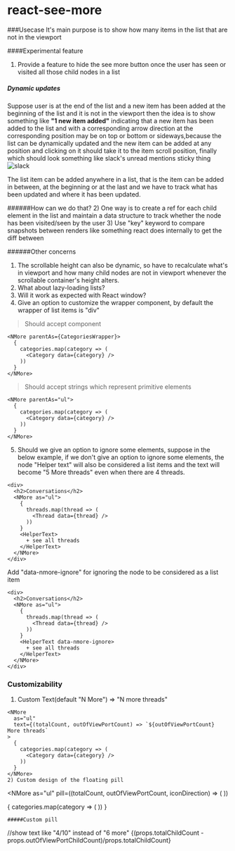 # react-see-more
###Usecase
It's main purpose is to show how many items in the list that are not in the 
viewport

####Experimental feature
1) Provide a feature to hide the see more button once the user has seen or 
visited all those child nodes in a list

##### Dynamic updates
Suppose user is at the end of the list and a new item has been added at the 
beginning of the list and it is not in the viewport then the idea is to show 
something like 
**"1 new item added"** indicating that a new item has been added to the list and 
with a corresponding arrow direction at the corresponding position may be on top or
bottom or sideways,because the list can be dynamically updated and the new item 
can be added at any position and clicking on it should take it to the item 
scroll position, finally which should look something like slack's unread 
mentions sticky thing
![slack](https://get.slack.help/hc/en-us/article_attachments/203675978/blog2.png)

The list item can be added anywhere in a list, that is the item can be 
added in between, at the beginning or at the last and we have to track what 
has been updated and where it has been updated.

######How can we do that?
2) One way is to create a ref for each child element in the list
and maintain a data structure to track whether the node has been visited/seen
by the user
3) Use "key" keyword to compare snapshots between renders like something 
react does internally to get the diff between

######Other concerns
1) The scrollable height can also be dynamic, so have to recalculate what's 
in viewport and how many child nodes are not in viewport whenever the 
scrollable container's height alters.
2) What about lazy-loading lists?
3) Will it work as expected with React window?
4) Give an option to customize the wrapper component, by default the wrapper of 
list items is "div"

> Should accept component
```
<NMore parentAs={CategoriesWrapper}>
  {
    categories.map(category => (
      <Category data={category} />
    ))
  }
</NMore>
```
> Should accept strings which represent primitive elements
```
<NMore parentAs="ul">
  {
    categories.map(category => (
      <Category data={category} />
    ))
  }
</NMore>
```
5) Should we give an option to ignore some elements, suppose in the below 
example, if we don't give an option to ignore some elements, the node "Helper
 text" will also be considered a list items and the text will become "5 More 
 threads" even when there are 4 threads.
```
<div>
  <h2>Conversations</h2>
  <NMore as="ul">
    {
      threads.map(thread => (
        <Thread data={thread} />
      ))
    }
    <HelperText>
      + see all threads
    </HelperText>
  </NMore>
</div>
```
Add "data-nmore-ignore" for ignoring the node to be considered as a list item
```
<div>
  <h2>Conversations</h2>
  <NMore as="ul">
    {
      threads.map(thread => (
        <Thread data={thread} />
      ))
    }
    <HelperText data-nmore-ignore>
      + see all threads
    </HelperText>
  </NMore>
</div>
```

### Customizability
1) Custom Text(default "N More") => "N more threads"
```
<NMore
  as="ul"
  text={(totalCount, outOfViewPortCount) => `${outOfViewPortCount} More threads` 
>
  {
    categories.map(category => (
      <Category data={category} />
    ))
  }
</NMore>
2) Custom design of the floating pill
```
<NMore
  as="ul"
  pill=((totalCount, outOfViewPortCount, iconDirection) => (
    <Pill
      totalChildCount={totalCount}
      outOfViewPortChildCount=(outOfViewPortCount)
      />
    ))
>
  {
    categories.map(category => (
      <Category data={category} />
    ))
  }
</NMore>
``` 
#####Custom pill
```
<StyledPill>
  <NavigationIcon direction={iconDirection}/>

  //show text like "4/10" instead of "6 more"
  {(props.totalChildCount - props.outOfViewPortChildCount)/props.totalChildCount}
</StyledPill>
```